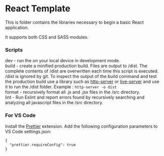 # React Template

This is folder contains the libraries necessary to begin a basic React application.

It supports both CSS and SASS modules.

### Scripts

dev - run the on your local device in development mode.  
build - create a minified production build. Files are output to /dist. The complete contents of /dist are overwritten each time this script is executed. /dist is ignored by git. To inspect the output of the build command and test the production build use a library such as [http-server](https://www.npmjs.com/package/http-server) or [live-server](https://marketplace.visualstudio.com/items?itemName=ritwickdey.LiveServer) and use it to run the /dist folder. Example : `http-server -o dist`  
format - recursively format all .js and .jsx files in the /src directory.  
lint - Run Eslint and report errors found by recursively searching and analyzing all javascript files in the /src directory.

### For VS Code

Install the [Prettier](https://marketplace.visualstudio.com/items?itemName=esbenp.prettier-vscode) extension. Add the following configuration parameters to VS Code settings.json:

```
{
  "prettier.requireConfig": true
}
```
